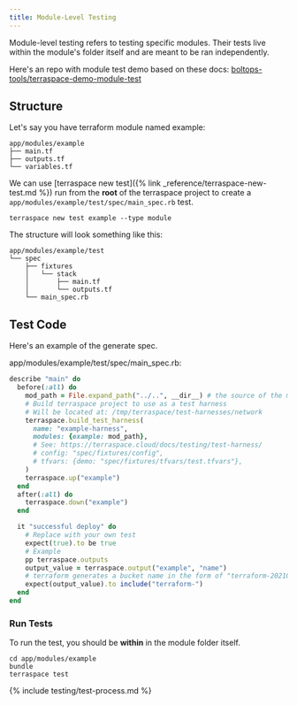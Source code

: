 ```yaml
---
title: Module-Level Testing
---
```


Module-level testing refers to testing specific modules. Their tests live within the module's folder itself and are meant to be ran independently.

Here's an repo with module test demo based on these docs: [boltops-tools/terraspace-demo-module-test](https://github.com/boltops-tools/terraspace-demo-module-test)

## Structure

Let's say you have terraform module named example:

    app/modules/example
    ├── main.tf
    ├── outputs.tf
    └── variables.tf

We can use [terraspace new test]({% link _reference/terraspace-new-test.md %}) run from the **root** of the terraspace project to create a `app/modules/example/test/spec/main_spec.rb` test.

    terraspace new test example --type module

The structure will look something like this:

    app/modules/example/test
    └── spec
        ├── fixtures
        │   └── stack
        │       ├── main.tf
        │       └── outputs.tf
        └── main_spec.rb

## Test Code

Here's an example of the generate spec.

app/modules/example/test/spec/main_spec.rb:

```ruby
describe "main" do
  before(:all) do
    mod_path = File.expand_path("../..", __dir__) # the source of the module to test is 2 levels up
    # Build terraspace project to use as a test harness
    # Will be located at: /tmp/terraspace/test-harnesses/network
    terraspace.build_test_harness(
      name: "example-harness",
      modules: {example: mod_path},
      # See: https://terraspace.cloud/docs/testing/test-harness/
      # config: "spec/fixtures/config",
      # tfvars: {demo: "spec/fixtures/tfvars/test.tfvars"},
    )
    terraspace.up("example")
  end
  after(:all) do
    terraspace.down("example")
  end

  it "successful deploy" do
    # Replace with your own test
    expect(true).to be true
    # Example
    pp terraspace.outputs
    output_value = terraspace.output("example", "name")
    # terraform generates a bucket name in the form of "terraform-20210531202051034300000001"
    expect(output_value).to include("terraform-")
  end
end
```

### Run Tests

To run the test, you should be **within** in the module folder itself.

    cd app/modules/example
    bundle
    terraspace test

{% include testing/test-process.md %}
